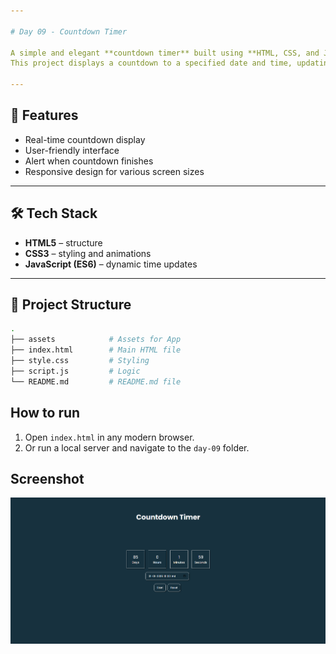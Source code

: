 ```yaml
---

# Day 09 - Countdown Timer

A simple and elegant **countdown timer** built using **HTML, CSS, and JavaScript**.
This project displays a countdown to a specified date and time, updating every second.

---
```


## 🚀 Features
- Real-time countdown display
- User-friendly interface
- Alert when countdown finishes
- Responsive design for various screen sizes
---

## 🛠️ Tech Stack
- **HTML5** – structure  
- **CSS3** – styling and animations  
- **JavaScript (ES6)** – dynamic time updates  

---

## 📂 Project Structure
```bash
.
├── assets            # Assets for App
├── index.html        # Main HTML file
├── style.css         # Styling
├── script.js         # Logic
└── README.md         # README.md file

```
## How to run
1. Open `index.html` in any modern browser.  
2. Or run a local server and navigate to the `day-09` folder.  

## Screenshot
![Day 09 Screenshot](./assets/day-09.png)
